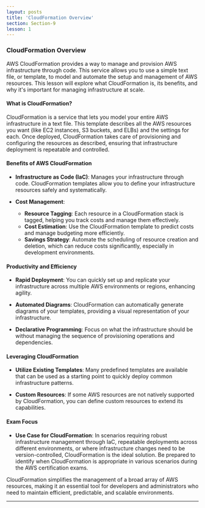 ```yaml
---
layout: posts
title: 'CloudFormation Overview'
section: Section-9
lesson: 1
---
```


### CloudFormation Overview

AWS CloudFormation provides a way to manage and provision AWS infrastructure through code. This service allows you to use a simple text file, or template, to model and automate the setup and management of AWS resources. This lesson will explore what CloudFormation is, its benefits, and why it's important for managing infrastructure at scale.

<!-- pagebreak -->

#### What is CloudFormation?

CloudFormation is a service that lets you model your entire AWS infrastructure in a text file. This template describes all the AWS resources you want (like EC2 instances, S3 buckets, and ELBs) and the settings for each. Once deployed, CloudFormation takes care of provisioning and configuring the resources as described, ensuring that infrastructure deployment is repeatable and controlled.

<!-- pagebreak -->

#### Benefits of AWS CloudFormation

- **Infrastructure as Code (IaC)**: Manages your infrastructure through code. CloudFormation templates allow you to define your infrastructure resources safely and systematically.

- **Cost Management**:
  - **Resource Tagging**: Each resource in a CloudFormation stack is tagged, helping you track costs and manage them effectively.
  - **Cost Estimation**: Use the CloudFormation template to predict costs and manage budgeting more efficiently.
  - **Savings Strategy**: Automate the scheduling of resource creation and deletion, which can reduce costs significantly, especially in development environments.

<!-- pagebreak -->

#### Productivity and Efficiency

- **Rapid Deployment**: You can quickly set up and replicate your infrastructure across multiple AWS environments or regions, enhancing agility.
- **Automated Diagrams**: CloudFormation can automatically generate diagrams of your templates, providing a visual representation of your infrastructure.

- **Declarative Programming**: Focus on what the infrastructure should be without managing the sequence of provisioning operations and dependencies.

<!-- pagebreak -->

#### Leveraging CloudFormation

- **Utilize Existing Templates**: Many predefined templates are available that can be used as a starting point to quickly deploy common infrastructure patterns.

- **Custom Resources**: If some AWS resources are not natively supported by CloudFormation, you can define custom resources to extend its capabilities.

<!-- pagebreak -->

#### Exam Focus

- **Use Case for CloudFormation**: In scenarios requiring robust infrastructure management through IaC, repeatable deployments across different environments, or where infrastructure changes need to be version-controlled, CloudFormation is the ideal solution. Be prepared to identify when CloudFormation is appropriate in various scenarios during the AWS certification exams.

CloudFormation simplifies the management of a broad array of AWS resources, making it an essential tool for developers and administrators who need to maintain efficient, predictable, and scalable environments.

---
